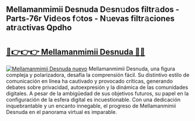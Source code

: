## Mellamanmimii Desnuda D𝚎sn𝚞dos filtr𝚊dos - Parts-76r Vid𝚎os f𝚘tos - N𝚞evas filtr𝚊ciones atr𝚊ctivas Qpdho

# <h2><a href="http://mbdtrg.tromn.icu/?c=Mellamanmimii+Desnuda">🔗👉👉👉 Mellamanmimii Desnuda 🔗🔗</a></h2>

[![Mellamanmimii Desnuda nuevo](https://i.imgur.com/pEAQMta.gif)](http://mbdtrg.tromn.icu/?c=Mellamanmimii+Desnuda)
Mellamanmimii Desnuda, una figura compleja y polarizadora, desafía la comprensión fácil. Su distintivo estilo de comunicación en línea ha cautivado y provocado críticas, generando debates sobre privacidad, autoexpresión y la dinámica de las comunidades digitales. A pesar de la ambigüedad de sus objetivos futuros, su papel en la configuración de la esfera digital es incuestionable. Con una dedicación inquebrantable y un encanto innegable, el progreso de Mellamanmimii Desnuda en el panorama virtual es imparable.
